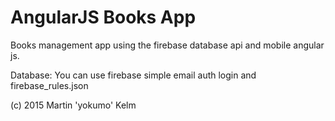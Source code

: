# AngularJS Books App

Books management app using the firebase database api and mobile angular js.

Database: You can use firebase simple email auth login and firebase_rules.json

(c) 2015 Martin 'yokumo' Kelm